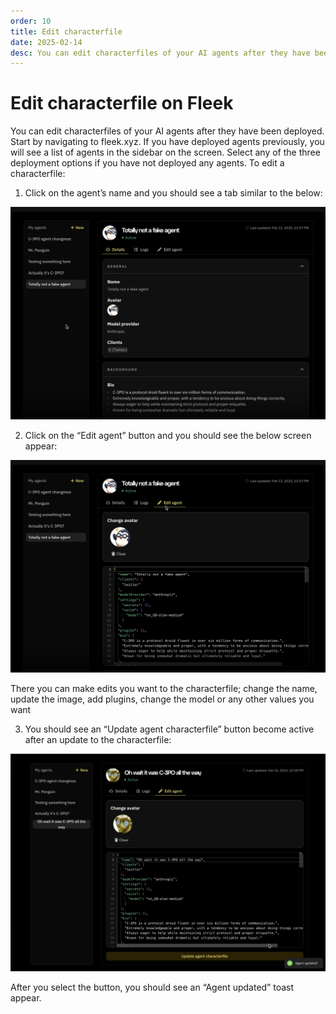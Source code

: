 ```yaml
---
order: 10
title: Edit characterfile
date: 2025-02-14
desc: You can edit characterfiles of your AI agents after they have been deployed.
---
```


# Edit characterfile on Fleek

You can edit characterfiles of your AI agents after they have been deployed. Start by navigating to fleek.xyz. If you have deployed agents previously, you will see a list of agents in the sidebar on the screen. Select any of the three deployment options if you have not deployed any agents. To edit a characterfile:

1. Click on the agent’s name and you should see a tab similar to the below:

![view](./view.png)

2. Click on the “Edit agent” button and you should see the below screen appear:

![editing](./editing.png)

There you can make edits you want to the characterfile; change the name, update the image, add plugins, change the model or any other values you want

3. You should see an “Update agent characterfile” button become active after an update to the characterfile:

![edited](./edited.png)

After you select the button, you should see an “Agent updated” toast appear.

